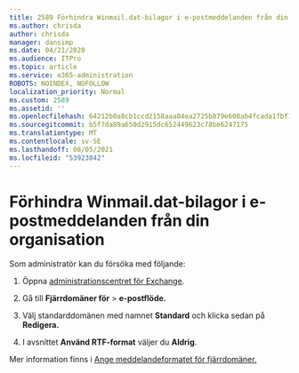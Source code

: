 ```yaml
---
title: 2589 Förhindra Winmail.dat-bilagor i e-postmeddelanden från din organisation
ms.author: chrisda
author: chrisda
manager: dansimp
ms.date: 04/21/2020
ms.audience: ITPro
ms.topic: article
ms.service: o365-administration
ROBOTS: NOINDEX, NOFOLLOW
localization_priority: Normal
ms.custom: 2589
ms.assetid: ''
ms.openlocfilehash: 64212b0a8cb1ccd2158aaa84ea2725b879e608ab4fcada1fbf1032e896be12c2
ms.sourcegitcommit: b5f7da89a650d2915dc652449623c78be6247175
ms.translationtype: MT
ms.contentlocale: sv-SE
ms.lasthandoff: 08/05/2021
ms.locfileid: "53923842"
---
```

# <a name="help-prevent-winmaildat-attachments-in-email-messages-from-your-organization"></a>Förhindra Winmail.dat-bilagor i e-postmeddelanden från din organisation

Som administratör kan du försöka med följande:

1. Öppna [administrationscentret för Exchange](https://outlook.office365.com/ecp/).

2. Gå till **Fjärrdomäner för**  >  **e-postflöde.**

3. Välj standarddomänen med namnet **Standard** och klicka sedan på **Redigera.**

4. I avsnittet **Använd RTF-format** väljer du **Aldrig**.

Mer information finns i [Ange meddelandeformatet för fjärrdomäner.](https://docs.microsoft.com/Exchange/mail-flow-best-practices/remote-domains/remote-domains#specifying-message-format)
